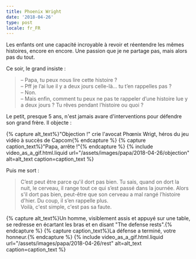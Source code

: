 ```yaml
---
title: Phoenix Wright
date: '2018-04-26'
type: post
locale: fr_FR
---
```


Les enfants ont une capacité incroyable à revoir et réentendre les mêmes histoires, encore en encore. Une passion que je ne partage pas, mais alors pas du tout.

<!-- more -->

Ce soir, le grand insiste :

> – Papa, tu peux nous lire cette histoire ?  
> – Pff je l’ai lue il y a deux jours celle-là... tu t’en rappelles pas ?  
> – Non.  
> – Mais enfin, comment tu peux ne pas te rappeler d’une histoire lue y a deux jours ? Tu rêves pendant l’histoire ou quoi ?

Le petit, presque 5 ans, n'est jamais avare d'interventions pour défendre son grand frère. Il objecte :

{% capture alt_text%}"Objection !" crie l'avocat Phœnix Wrigt, héros du jeu vidéo à succès de Capcom{% endcapture %}
{% capture caption_text%}"Papa, arrête !"{% endcapture %}
{% include video_as_a_gif.html.liquid
url="/assets/images/papa/2018-04-26/objection"
alt=alt_text
caption=caption_text
%}

Puis me sort :

> C’est peut être parce qu'il dort pas bien. Tu sais, quand on dort la nuit, le cerveau, il range tout ce qui s’est passé dans la journée. Alors s'il dort pas bien, peut-être que son cerveau a mal rangé l’histoire d'hier. Du coup, il s’en rappelle plus.  
> Voilà, c'est simple, c'est pas sa faute.

{% capture alt_text%}Un homme, visiblement assis et appuyé sur une table, se redresse en écartant les bras et en disant "The defense rests".{% endcapture %}
{% capture caption_text%}La défense a terminé, votre honneur.{% endcapture %}
{% include video_as_a_gif.html.liquid
url="/assets/images/papa/2018-04-26/rest"
alt=alt_text
caption=caption_text
%}